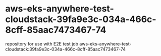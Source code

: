 # aws-eks-anywhere-test-cloudstack-39fa9e3c-034a-466c-8cff-85aac7473467-74
repository for use with E2E test job aws-eks-anywhere-test-cloudstack:39fa9e3c-034a-466c-8cff-85aac7473467-74
